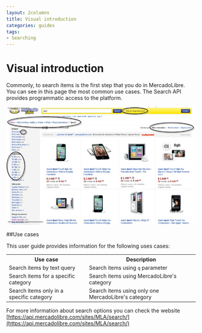 ```yaml
---
layout: 2columns
title: Visual introduction
categories: guides
tags: 
- Searching
---
```


# Visual introduction

Commonly, to search items is the first step that you do in MercadoLibre. You can see in this page the most common use cases. The Search API provides programmatic access to the platform.  


![meli home](/images/meli-home.jpg)


##Use cases

This user guide provides information for the following uses cases:

<table class="datagrid">
<tbody>
  <tr><th>Use case</th><th>Description</th></tr>
  <tr><td>Search items by text query</td><td>Search items using <code>q</code> parameter </td></tr>
  <tr><td>Search items for a specific category</td><td>Search items using MercadoLibre's category </td></tr>
  <tr><td>Search items only in a specific category</td><td>Search items using only one MercadoLibre's category </td></tr>
</tbody>
</table>

For more information about search options you can check the website [https://api.mercadolibre.com/sites/MLA/search/](https://api.mercadolibre.com/sites/MLA/search/)
